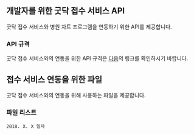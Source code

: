 ## 개발자를 위한 굿닥 접수 서비스 API


굿닥 접수 서비스와 병원 차트 프로그램을 연동하기 위한 API를 제공합니다.


### API 규격

굿닥 접수 서비스와의 연동을 위한 API 규격은 [다음](https://booking.goodoc.co.kr)의 링크를 확인하시기 바랍니다.


## 접수 서비스 연동을 위한 파일

굿닥 접수 서비스와의 연동을 위해 사용하는 파일을 제공합니다.

### 파일 리스트

```
2018. X. X 일자
